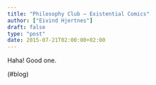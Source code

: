 ```yaml
---
title: "Philosophy Club – Existential Comics"
author: ["Eivind Hjertnes"]
draft: false
type: "post"
date: 2015-07-21T02:00:00+02:00
---
```


Haha! Good one.

(#blog)
